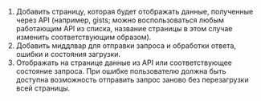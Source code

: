1. Добавить страницу, которая будет отображать данные, полученные через API (например, gists;
  можно воспользоваться любым работающим API из списка, название страницы в этом случае
  изменить соответствующим образом).
2. Добавить миддлвар для отправки запроса и обработки ответа, ошибки и состояния загрузки.
3. Отображать на странице данные из API или соответствующее состояние запроса. При ошибке
  пользователю должна быть доступна возможность отправить запрос заново без перезагрузки
  всей страницы.
